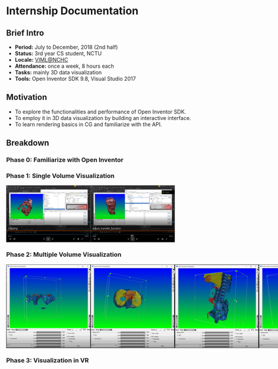 # Internship Documentation
## Brief Intro
- **Period:** July to December, 2018 (2nd half)
- **Status:** 3rd year CS student, NCTU
- **Locale:** [VIML@NCHC](http://viml.nchc.org.tw/home/)
- **Attendance:** once a week, 8 hours each
- **Tasks:** mainly 3D data visualization
- **Tools:** Open Inventor SDK 9.8, Visual Studio 2017
## Motivation
- To explore the functionalities and performance of Open Inventor SDK.
- To employ it in 3D data visualization by building an interactive interface.
- To learn rendering basics in CG and familiarize with the API.
## Breakdown
### Phase 0: Familiarize with Open Inventor
### Phase 1: Single Volume Visualization
<div style="display: flex;">
  <img src="single_volume/cp.png" style="margin:10 auto;" width="45%" />
  <img src="single_volume/tf.png" style="margin:10 auto;" width="45%" />
</div>

### Phase 2: Multiple Volume Visualization
<div style="display: flex;">
  <img src="multiple_volume/mv1.PNG" style="margin:10 auto;" width="45%" />
  <img src="multiple_volume/mv2.PNG" style="margin:10 auto;" width="45%" />
  <img src="multiple_volume/mv4.PNG" style="margin:10 auto;" width="45%" />
  <img src="multiple_volume/mv5.PNG" style="margin:10 auto;" width="45%" />
</div>

### Phase 3: Visualization in VR
